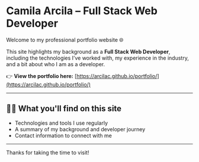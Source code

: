 # Camila Arcila – Full Stack Web Developer

Welcome to my professional portfolio website 🌐

This site highlights my background as a **Full Stack Web Developer**, including the technologies I’ve worked with, my experience in the industry, and a bit about who I am as a developer.

👉 **View the portfolio here:** [https://arcilac.github.io/portfolio/](https://arcilac.github.io/portfolio/)  

---

## 👩‍💻 What you'll find on this site
- Technologies and tools I use regularly
- A summary of my background and developer journey
- Contact information to connect with me

---

Thanks for taking the time to visit!
